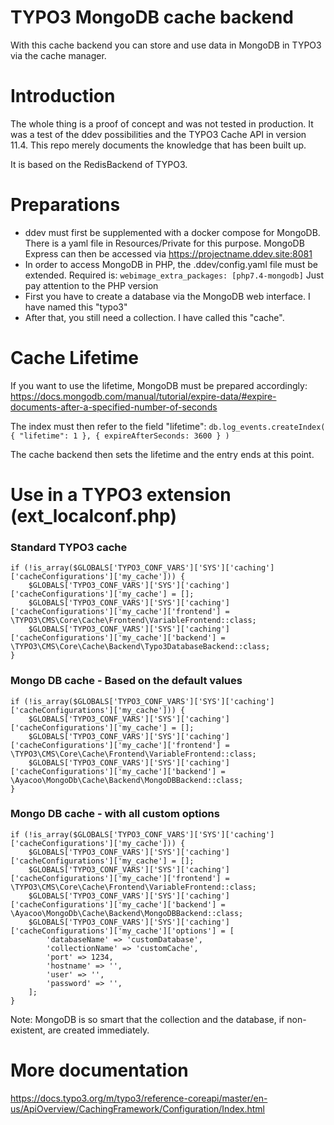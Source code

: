 # TYPO3 MongoDB cache backend

With this cache backend you can store and use data in MongoDB in TYPO3 via the cache manager.

# Introduction
The whole thing is a proof of concept and was not tested in production. It was a test of the ddev possibilities and the TYPO3 Cache API in version 11.4. This repo merely documents the knowledge that has been built up.

It is based on the RedisBackend of TYPO3.

# Preparations

- ddev must first be supplemented with a docker compose for MongoDB. There is a yaml file in Resources/Private for this purpose. MongoDB Express can then be accessed via https://projectname.ddev.site:8081
- In order to access MongoDB in PHP, the .ddev/config.yaml file must be extended. Required is: `webimage_extra_packages: [php7.4-mongodb]` Just pay attention to the PHP version
- First you have to create a database via the MongoDB web interface. I have named this "typo3"
- After that, you still need a collection. I have called this "cache".

# Cache Lifetime
If you want to use the lifetime, MongoDB must be prepared accordingly:
https://docs.mongodb.com/manual/tutorial/expire-data/#expire-documents-after-a-specified-number-of-seconds

The index must then refer to the field "lifetime":
`db.log_events.createIndex( { "lifetime": 1 }, { expireAfterSeconds: 3600 } )`

The cache backend then sets the lifetime and the entry ends at this point.

# Use in a TYPO3 extension (ext_localconf.php)

### Standard TYPO3 cache
```
if (!is_array($GLOBALS['TYPO3_CONF_VARS']['SYS']['caching']['cacheConfigurations']['my_cache'])) {
    $GLOBALS['TYPO3_CONF_VARS']['SYS']['caching']['cacheConfigurations']['my_cache'] = [];
    $GLOBALS['TYPO3_CONF_VARS']['SYS']['caching']['cacheConfigurations']['my_cache']['frontend'] = \TYPO3\CMS\Core\Cache\Frontend\VariableFrontend::class;
    $GLOBALS['TYPO3_CONF_VARS']['SYS']['caching']['cacheConfigurations']['my_cache']['backend'] = \TYPO3\CMS\Core\Cache\Backend\Typo3DatabaseBackend::class;
}
```

### Mongo DB cache - Based on the default values
```
if (!is_array($GLOBALS['TYPO3_CONF_VARS']['SYS']['caching']['cacheConfigurations']['my_cache'])) {
    $GLOBALS['TYPO3_CONF_VARS']['SYS']['caching']['cacheConfigurations']['my_cache'] = [];
    $GLOBALS['TYPO3_CONF_VARS']['SYS']['caching']['cacheConfigurations']['my_cache']['frontend'] = \TYPO3\CMS\Core\Cache\Frontend\VariableFrontend::class;
    $GLOBALS['TYPO3_CONF_VARS']['SYS']['caching']['cacheConfigurations']['my_cache']['backend'] = \Ayacoo\MongoDb\Cache\Backend\MongoDBBackend::class;
}
```

### Mongo DB cache - with all custom options
```
if (!is_array($GLOBALS['TYPO3_CONF_VARS']['SYS']['caching']['cacheConfigurations']['my_cache'])) {
    $GLOBALS['TYPO3_CONF_VARS']['SYS']['caching']['cacheConfigurations']['my_cache'] = [];
    $GLOBALS['TYPO3_CONF_VARS']['SYS']['caching']['cacheConfigurations']['my_cache']['frontend'] = \TYPO3\CMS\Core\Cache\Frontend\VariableFrontend::class;
    $GLOBALS['TYPO3_CONF_VARS']['SYS']['caching']['cacheConfigurations']['my_cache']['backend'] = \Ayacoo\MongoDb\Cache\Backend\MongoDBBackend::class;
    $GLOBALS['TYPO3_CONF_VARS']['SYS']['caching']['cacheConfigurations']['my_cache']['options'] = [
        'databaseName' => 'customDatabase',
        'collectionName' => 'customCache',
        'port' => 1234,
        'hostname' => '',
        'user' => '',
        'password' => '',
    ];
}
```

Note: MongoDB is so smart that the collection and the database, if non-existent, are created immediately.

# More documentation

https://docs.typo3.org/m/typo3/reference-coreapi/master/en-us/ApiOverview/CachingFramework/Configuration/Index.html
